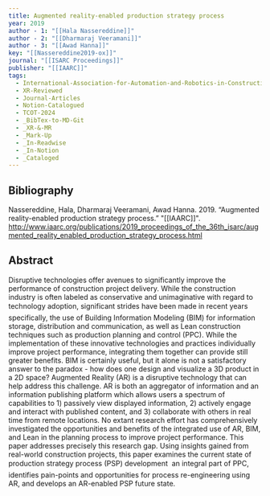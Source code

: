 ```yaml
---
title: Augmented reality-enabled production strategy process
year: 2019
author - 1: "[[Hala Nassereddine]]"
author - 2: "[[Dharmaraj Veeramani]]"
author - 3: "[[Awad Hanna]]"
key: "[[Nassereddine2019-ox]]"
journal: "[[ISARC Proceedings]]"
publisher: "[[IAARC]]"
tags:
  - International-Association-for-Automation-and-Robotics-in-Construction-IAARC
  - XR-Reviewed
  - Journal-Articles
  - Notion-Catalogued
  - TCOT-2024
  - _BibTex-to-MD-Git
  - _XR-&-MR
  - _Mark-Up
  - _In-Readwise
  - _In-Notion
  - _Cataloged
---
```


## Bibliography
Nassereddine, Hala, Dharmaraj Veeramani, Awad Hanna. 2019. “Augmented reality-enabled production strategy process.” "[[IAARC]]". http://www.iaarc.org/publications/2019_proceedings_of_the_36th_isarc/augmented_reality_enabled_production_strategy_process.html

## Abstract
Disruptive technologies offer avenues to significantly improve the performance of construction project delivery. While the construction industry is often labeled as conservative and unimaginative with regard to technology adoption, significant strides have been made in recent years  specifically, the use of Building Information Modeling (BIM) for information storage, distribution and communication, as well as Lean construction techniques such as production planning and control (PPC). While the implementation of these innovative technologies and practices individually improve project performance, integrating them together can provide still greater benefits. BIM is certainly useful, but it alone is not a satisfactory answer to the paradox -  how does one design and visualize a 3D product in a 2D space? Augmented Reality (AR) is a disruptive technology that can help address this challenge. AR is both an aggregator of information and an information publishing platform which allows users a spectrum of capabilities to 1) passively view displayed information, 2) actively engage and interact with published content, and 3) collaborate with others in real time from remote locations. No extant research effort has comprehensively investigated the opportunities and benefits of the integrated use of AR, BIM, and Lean in the planning process to improve project performance. This paper addresses precisely this research gap. Using insights gained from real-world construction projects, this paper examines the current state of production strategy process (PSP) development  an integral part of PPC, identifies pain-points and opportunities for process re-engineering using AR, and develops an AR-enabled PSP future state.